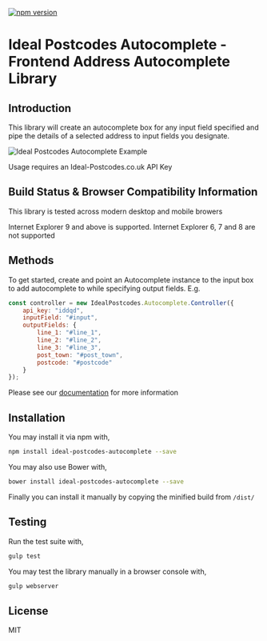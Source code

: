 [![npm version](https://badge.fury.io/js/ideal-postcodes-autocomplete.svg)](https://badge.fury.io/js/ideal-postcodes-autocomplete) 

# Ideal Postcodes Autocomplete - Frontend Address Autocomplete Library

## Introduction

This library will create an autocomplete box for any input field specified and pipe the details of a selected address to input fields you designate.

![Ideal Postcodes Autocomplete Example](https://raw.github.com/ideal-postcodes/ideal-postcodes-autocomplete/master/example/example.png)

Usage requires an Ideal-Postcodes.co.uk API Key

## Build Status & Browser Compatibility Information

This library is tested across modern desktop and mobile browers

Internet Explorer 9 and above is supported. Internet Explorer 6, 7 and 8 are not supported

## Methods

To get started, create and point an Autocomplete instance to the input box to add autocomplete to while specifying output fields. E.g.

```javascript
const controller = new IdealPostcodes.Autocomplete.Controller({
	api_key: "iddqd",
	inputField: "#input",
	outputFields: {
		line_1: "#line_1",
		line_2: "#line_2",
		line_3: "#line_3",
		post_town: "#post_town",
		postcode: "#postcode"
	}
});
```

Please see our [documentation](https://ideal-postcodes.co.uk/documentation/ideal-postcodes-autocomplete) for more information

## Installation

You may install it via npm with,

```bash
npm install ideal-postcodes-autocomplete --save
```

You may also use Bower with,

```bash
bower install ideal-postcodes-autocomplete --save
```

Finally you can install it manually by copying the minified build from `/dist/`

## Testing

Run the test suite with,

```bash
gulp test
```

You may test the library manually in a browser console with,

```bash
gulp webserver
```

## License

MIT

